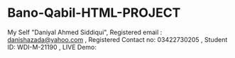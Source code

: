 # Bano-Qabil-HTML-PROJECT
My Self "Daniyal Ahmed Siddiqui",
Registered email : danishazada@yahoo.com ,
Registered Contact no: 03422730205 ,
Student ID: WDI-M-21190 ,
LIVE Demo: 
